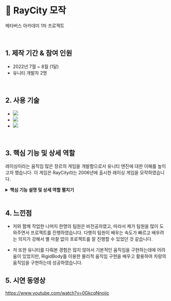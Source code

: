 # :pushpin: RayCity 모작
메타버스 아카데미 1차 프로젝트

</br>

## 1. 제작 기간 & 참여 인원
- 2022년 7월 ~ 8월 (1달)
- 유니티 개발자 2명

</br>

## 2. 사용 기술
 - <img src="https://img.shields.io/badge/C%23-239120?style=for-the-badge&logo=c-sharp&logoColor=white"> 
 - <img src="https://img.shields.io/badge/Unity-FFFFFF?style=for-the-badge&logo=unity&logoColor=black"> 
 - <img src="https://img.shields.io/badge/git-F05032?style=for-the-badge&logo=git&logoColor=white">

</br>


## 3. 핵심 기능 및 상세 역할
레이싱이라는 움직임 많은 장르의 게임을 개발함으로서 유니티 엔진에 대한 이해를 높이고자 했습니다.
이 게임은 RayCity라는 2006년에 출시한 레이싱 게임을 모작하였습니다.



<details>
<summary><b>핵심 기능 설명 및 상세 역할 펼치기</b></summary>
<div markdown="1">

### 3.1. 차량 선택
![](https://velog.velcdn.com/images/kjhdx/post/db3ac568-f0bb-42b1-940f-7098a3e6c8e4/image.png)


### 3.2. 맵 선택
![](https://velog.velcdn.com/images/kjhdx/post/13042506-88e9-481a-83a4-130caab2f8a3/image.png)

### 3.3. 드리프트 / 부스터 / 점프

- 드리프트
  - Left Shift 키를 누르는 것으로 드리프트 기능을 사용합니다.
  ![](https://velog.velcdn.com/images/kjhdx/post/af299b1b-2dba-4c62-913e-b0d7213670b4/image.png)

- 부스터
  - Left Ctrl 키를 누르는 것으로 부스터 기능을 사용합니다.
  ![](https://velog.velcdn.com/images/kjhdx/post/df788d4f-05cf-4408-baff-d274252e9854/image.png)

- 점프
  - Space Bar 키를 누르는 것으로 점프 기능을 사용합니다.
  ![](https://velog.velcdn.com/images/kjhdx/post/4ff1da0e-d50d-4a52-9827-afc9e295a753/image.png)
  
### 3.4. 체크포인트 / 아이템 / 미니맵
  
- 체크포인트
  - 체크포인트 순서대로 진행하면 점수를 얻으며, 순서대로 진행하지 않으면 경고와 함께 점수를 얻지 못합니다.
  ![](https://velog.velcdn.com/images/kjhdx/post/e2e5b6ff-cfef-4c9c-924d-174e4f3f174c/image.png)
  ![](https://velog.velcdn.com/images/kjhdx/post/7e02b2b2-1e30-4f01-b8fe-3c6ce24eec9d/image.png)

- 아이템
  - 부스터 아이템을 획득하면 부스터가 충전됩니다.  
  ![](https://velog.velcdn.com/images/kjhdx/post/9e115da2-e624-4018-95b5-e453d7350256/image.png)
  
- 미니맵
  - ![](https://velog.velcdn.com/images/kjhdx/post/6c865513-5451-4aeb-b720-cbe411ac6b33/image.png)

### 3.5. 상세 역할
- 저는 차량 선택, 맵 선택과 드리프트 / 부스터 / 점프를 포함한 차량 움직임, 카메라, 사운드를 작업했습니다.
- 나머지 한명의 인원이 체크포인트, 미니맵, 아이템의 작업을 했습니다.
  
</div>
</details>

</br>

## 4. 느낀점

- 저와 함께 작업한 나머지 한명의 팀원은 비전공자였고, 따라서 제가 팀원을 많이 도와주면서 프로젝트를 진행하였습니다. 다행히 팀원이 배우는 속도가 빠르고 배우려는 의지가 강해서 별 마찰 없이 프로젝트를 잘 진행할 수 있었던 것 같습니다.

- 저 또한 유니티를 다뤄본 경험은 많지 않아서 기본적인 움직임을 구현하는데에 어려움이 있었지만, RigidBody를 이용한 물리적 움직임 구현을 배우고 활용하여 차량의 움직임을 구현하는데 성공하였습니다. 

## 5. 시연 동영상
https://www.youtube.com/watch?v=0GkcqNnojic
